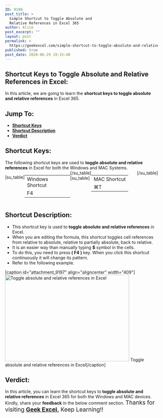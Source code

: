 ```yaml
---
ID: 9190
post_title: >
  Simple Shortcut to Toggle Absolute and
  Relative References in Excel 365
author: Alice
post_excerpt: ""
layout: post
permalink: >
  https://geekexcel.com/simple-shortcut-to-toggle-absolute-and-relative-references-in-excel-365/
published: true
post_date: 2020-06-29 19:15:48
---
```

<h2>Shortcut Keys to Toggle Absolute and Relative References in Excel:</h2>
In this article, we are going to learn the <strong>shortcut keys to toggle absolute and relative references</strong> in Excel 365.
<h2>Jump To:</h2>
<ul>
 	<li><strong><a href="#1">Shortcut Keys</a></strong></li>
 	<li><strong><a href="#2">Shortcut Description</a></strong></li>
 	<li><strong><a href="#3">Verdict</a></strong></li>
</ul>
<h2 id="1">Shortcut Keys:</h2>
The following shortcut keys are used to <strong>toggle absolute and relative references</strong> in Excel for both the Windows and MAC Systems.
<div style="display: flex;">

[su_table]
<table>
<tbody>
<tr>
<td>Windows Shortcut</td>
</tr>
<tr>
<td style="display: flex;"><span class="key-flex"><span class="win-key"><span class="custom-span-key">F4</span></span></span></td>
</tr>
</tbody>
</table>
[/su_table]
[su_table]
<table style="float: right;">
<tbody>
<tr>
<td>MAC Shortcut</td>
</tr>
<tr>
<td style="display: flex;"><span class="key-flex"><span class="mac-key"><span class="custom-span-key">⌘</span></span></span><span class="key-flex"><span class="mac-key"><span class="custom-span-key">T</span></span></span></td>
</tr>
</tbody>
</table>
[/su_table]

</div>
<h2 id="2">Shortcut Description:</h2>
<ul>
 	<li>This shortcut key is used to <strong>toggle absolute and relative references</strong> in Excel.</li>
 	<li>When you are editing the formula, this shortcut toggles cell references from relative to absolute, relative to partially absolute, back to relative.</li>
 	<li>It is an easier way than manually typing <strong>$</strong> symbol in the cells.</li>
 	<li>To do this, you need to press<strong> ( F4 )</strong> key. When you click this shortcut continuously it will change its pattern.</li>
 	<li>Refer to the following example.</li>
</ul>
[caption id="attachment_9197" align="aligncenter" width="409"]<img class="size-full wp-image-9197" src="https://geekexcel.com/wp-content/uploads/2020/06/ezgif.com-optimize-73.gif" alt="Toggle absolute and relative references in Excel" width="409" height="286" /> Toggle absolute and relative references in Excel[/caption]
<h2 id="3">Verdict:</h2>
In this article, you can learn the shortcut keys to<strong> toggle absolute and relative references</strong> in Excel 365 for both the Windows and MAC devices. Kindly, share your <strong>feedback</strong> in the below comment section. <span style="font-size: 19px;">Thanks for visiting <strong><a href="https://geekexcel.com/">Geek Excel.</a></strong> Keep Learning!!</span>